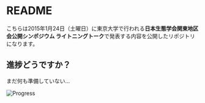 README
======

こちらは2015年1月24日（土曜日）に東京大学で行われる**日本生態学会関東地区会公開シンポジウム ライトニングトーク**で発表する内容を公開したリポジトリになります。

## 進捗どうですか？

まだ何も準備していない...

![Progress](http://progressed.io/bar/5)